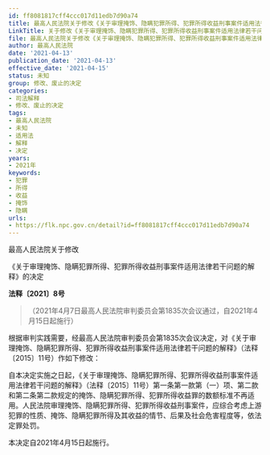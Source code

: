 ```yaml
---
id: ff8081817cff4ccc017d11edb7d90a74
title: 最高人民法院关于修改《关于审理掩饰、隐瞒犯罪所得、犯罪所得收益刑事案件适用法律若干问题的解释》的决定
LinkTitle: 关于修改《关于审理掩饰、隐瞒犯罪所得、犯罪所得收益刑事案件适用法律若干问题的解释》的决定（2021）
file: 最高人民法院关于修改《关于审理掩饰、隐瞒犯罪所得、犯罪所得收益刑事案件适用法律若干问题的解释》的决定_20210413_ff8081817cff4ccc017d11edb7d90a74.docx
author: 最高人民法院
date: '2021-04-13'
publication_date: '2021-04-13'
effective_date: '2021-04-15'
status: 未知
group: 修改、废止的决定
categories:
- 司法解释
- 修改、废止的决定
tags:
- 最高人民法院
- 未知
- 适用法
- 解释
- 决定
years:
- 2021年
keywords:
- 犯罪
- 所得
- 收益
- 掩饰
- 隐瞒
urls:
- https://flk.npc.gov.cn/detail?id=ff8081817cff4ccc017d11edb7d90a74
---
```


最高人民法院关于修改

《关于审理掩饰、隐瞒犯罪所得、犯罪所得收益刑事案件适用法律若干问题的解释》的决定

**法释〔2021〕8号**

> （2021年4月7日最高人民法院审判委员会第1835次会议通过，自2021年4月15日起施行）

根据审判实践需要，经最高人民法院审判委员会第1835次会议决定，对《关于审理掩饰、隐瞒犯罪所得、犯罪所得收益刑事案件适用法律若干问题的解释》（法释〔2015〕11号）作如下修改：

自本决定实施之日起，《关于审理掩饰、隐瞒犯罪所得、犯罪所得收益刑事案件适用法律若干问题的解释》（法释〔2015〕11号）第一条第一款第（一）项、第二款和第二条第二款规定的掩饰、隐瞒犯罪所得、犯罪所得收益罪的数额标准不再适用。人民法院审理掩饰、隐瞒犯罪所得、犯罪所得收益刑事案件，应综合考虑上游犯罪的性质、掩饰、隐瞒犯罪所得及其收益的情节、后果及社会危害程度等，依法定罪处罚。

本决定自2021年4月15日起施行。
